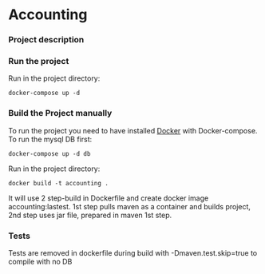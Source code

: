# Accounting

### Project description 


### Run the project

Run in the project directory:
```
docker-compose up -d
```

### Build the Project manually
To run the project you need to have installed [Docker](http://docker.com) with Docker-compose.  
To run the mysql DB first: 
```
docker-compose up -d db
```

Run in the project directory:
```
docker build -t accounting .
```
It will use 2 step-build in Dockerfile and create docker image accounting:lastest. 
1st step pulls maven as a container and builds project, 
2nd step uses jar file, prepared in maven 1st step. 

### Tests 
Tests are removed in dockerfile during build with -Dmaven.test.skip=true to compile with no DB
